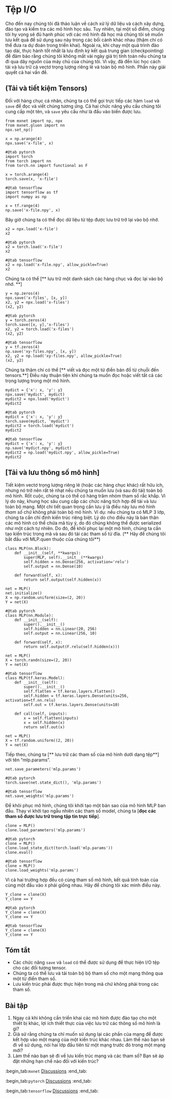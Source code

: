 # Tệp I/O

Cho đến nay chúng tôi đã thảo luận về cách xử lý dữ liệu và cách xây dựng, đào tạo và kiểm tra các mô hình học sâu. Tuy nhiên, tại một số điểm, chúng tôi hy vọng sẽ đủ hạnh phúc với các mô hình đã học mà chúng tôi sẽ muốn lưu kết quả để sử dụng sau này trong các bối cảnh khác nhau (thậm chí có thể đưa ra dự đoán trong triển khai). Ngoài ra, khi chạy một quá trình đào tạo dài, thực hành tốt nhất là lưu định kỳ kết quả trung gian (checkpointing) để đảm bảo rằng chúng tôi không mất vài ngày giá trị tính toán nếu chúng ta đi qua dây nguồn của máy chủ của chúng tôi. Vì vậy, đã đến lúc học cách tải và lưu trữ cả vectơ trọng lượng riêng lẻ và toàn bộ mô hình. Phần này giải quyết cả hai vấn đề. 

## (**Tải và tiết kiệm Tensors**)

Đối với hàng chục cá nhân, chúng ta có thể gọi trực tiếp các hàm `load` và `save` để đọc và viết chúng tương ứng. Cả hai chức năng yêu cầu chúng tôi cung cấp một tên, và `save` yêu cầu như là đầu vào biến được lưu.

```{.python .input}
from mxnet import np, npx
from mxnet.gluon import nn
npx.set_np()

x = np.arange(4)
npx.save('x-file', x)
```

```{.python .input}
#@tab pytorch
import torch
from torch import nn
from torch.nn import functional as F

x = torch.arange(4)
torch.save(x, 'x-file')
```

```{.python .input}
#@tab tensorflow
import tensorflow as tf
import numpy as np

x = tf.range(4)
np.save('x-file.npy', x)
```

Bây giờ chúng ta có thể đọc dữ liệu từ tệp được lưu trữ trở lại vào bộ nhớ.

```{.python .input}
x2 = npx.load('x-file')
x2
```

```{.python .input}
#@tab pytorch
x2 = torch.load('x-file')
x2
```

```{.python .input}
#@tab tensorflow
x2 = np.load('x-file.npy', allow_pickle=True)
x2
```

Chúng ta có thể [** lưu trữ một danh sách các hàng chục và đọc lại vào bộ nhớ. **]

```{.python .input}
y = np.zeros(4)
npx.save('x-files', [x, y])
x2, y2 = npx.load('x-files')
(x2, y2)
```

```{.python .input}
#@tab pytorch
y = torch.zeros(4)
torch.save([x, y],'x-files')
x2, y2 = torch.load('x-files')
(x2, y2)
```

```{.python .input}
#@tab tensorflow
y = tf.zeros(4)
np.save('xy-files.npy', [x, y])
x2, y2 = np.load('xy-files.npy', allow_pickle=True)
(x2, y2)
```

Chúng ta thậm chí có thể [** viết và đọc một từ điển bản đồ từ chuỗi đến tensors.**] Điều này thuận tiện khi chúng ta muốn đọc hoặc viết tất cả các trọng lượng trong một mô hình.

```{.python .input}
mydict = {'x': x, 'y': y}
npx.save('mydict', mydict)
mydict2 = npx.load('mydict')
mydict2
```

```{.python .input}
#@tab pytorch
mydict = {'x': x, 'y': y}
torch.save(mydict, 'mydict')
mydict2 = torch.load('mydict')
mydict2
```

```{.python .input}
#@tab tensorflow
mydict = {'x': x, 'y': y}
np.save('mydict.npy', mydict)
mydict2 = np.load('mydict.npy', allow_pickle=True)
mydict2
```

## [**Tải và lưu thông số mô hình**]

Tiết kiệm vectơ trọng lượng riêng lẻ (hoặc các hàng chục khác) rất hữu ích, nhưng nó trở nên rất tẻ nhạt nếu chúng ta muốn lưu (và sau đó tải) toàn bộ mô hình. Rốt cuộc, chúng ta có thể có hàng trăm nhóm tham số rắc khắp. Vì lý do này, khung học sâu cung cấp các chức năng tích hợp để tải và lưu toàn bộ mạng. Một chi tiết quan trọng cần lưu ý là điều này lưu mô hình *tham số* chứ không phải toàn bộ mô hình. Ví dụ: nếu chúng ta có MLP 3 lớp, chúng ta cần chỉ định kiến trúc riêng biệt. Lý do cho điều này là bản thân các mô hình có thể chứa mã tùy ý, do đó chúng không thể được serialized như một cách tự nhiên. Do đó, để khôi phục lại một mô hình, chúng ta cần tạo kiến trúc trong mã và sau đó tải các tham số từ đĩa. (** Hãy để chúng tôi bắt đầu với MLP.quen thuộc của chúng tôi**)

```{.python .input}
class MLP(nn.Block):
    def __init__(self, **kwargs):
        super(MLP, self).__init__(**kwargs)
        self.hidden = nn.Dense(256, activation='relu')
        self.output = nn.Dense(10)

    def forward(self, x):
        return self.output(self.hidden(x))

net = MLP()
net.initialize()
X = np.random.uniform(size=(2, 20))
Y = net(X)
```

```{.python .input}
#@tab pytorch
class MLP(nn.Module):
    def __init__(self):
        super().__init__()
        self.hidden = nn.Linear(20, 256)
        self.output = nn.Linear(256, 10)

    def forward(self, x):
        return self.output(F.relu(self.hidden(x)))

net = MLP()
X = torch.randn(size=(2, 20))
Y = net(X)
```

```{.python .input}
#@tab tensorflow
class MLP(tf.keras.Model):
    def __init__(self):
        super().__init__()
        self.flatten = tf.keras.layers.Flatten()
        self.hidden = tf.keras.layers.Dense(units=256, activation=tf.nn.relu)
        self.out = tf.keras.layers.Dense(units=10)

    def call(self, inputs):
        x = self.flatten(inputs)
        x = self.hidden(x)
        return self.out(x)

net = MLP()
X = tf.random.uniform((2, 20))
Y = net(X)
```

Tiếp theo, chúng ta [** lưu trữ các tham số của mô hình dưới dạng tệp**] với tên “mlp.params”.

```{.python .input}
net.save_parameters('mlp.params')
```

```{.python .input}
#@tab pytorch
torch.save(net.state_dict(), 'mlp.params')
```

```{.python .input}
#@tab tensorflow
net.save_weights('mlp.params')
```

Để khôi phục mô hình, chúng tôi khởi tạo một bản sao của mô hình MLP ban đầu. Thay vì khởi tạo ngẫu nhiên các tham số model, chúng ta [**đọc các tham số được lưu trữ trong tập tin trực tiếp**].

```{.python .input}
clone = MLP()
clone.load_parameters('mlp.params')
```

```{.python .input}
#@tab pytorch
clone = MLP()
clone.load_state_dict(torch.load('mlp.params'))
clone.eval()
```

```{.python .input}
#@tab tensorflow
clone = MLP()
clone.load_weights('mlp.params')
```

Vì cả hai trường hợp đều có cùng tham số mô hình, kết quả tính toán của cùng một đầu vào `X` phải giống nhau. Hãy để chúng tôi xác minh điều này.

```{.python .input}
Y_clone = clone(X)
Y_clone == Y
```

```{.python .input}
#@tab pytorch
Y_clone = clone(X)
Y_clone == Y
```

```{.python .input}
#@tab tensorflow
Y_clone = clone(X)
Y_clone == Y
```

## Tóm tắt

* Các chức năng `save` và `load` có thể được sử dụng để thực hiện I/O tệp cho các đối tượng tensor.
* Chúng ta có thể lưu và tải toàn bộ bộ tham số cho một mạng thông qua một từ điển tham số.
* Lưu kiến trúc phải được thực hiện trong mã chứ không phải trong các tham số.

## Bài tập

1. Ngay cả khi không cần triển khai các mô hình được đào tạo cho một thiết bị khác, lợi ích thiết thực của việc lưu trữ các thông số mô hình là gì?
1. Giả sử rằng chúng ta chỉ muốn sử dụng lại các phần của mạng để được kết hợp vào một mạng của một kiến trúc khác nhau. Làm thế nào bạn sẽ đi về sử dụng, nói hai lớp đầu tiên từ một mạng trước đó trong một mạng mới?
1. Làm thế nào bạn sẽ đi về lưu kiến trúc mạng và các tham số? Bạn sẽ áp đặt những hạn chế nào đối với kiến trúc?

:begin_tab:`mxnet`
[Discussions](https://discuss.d2l.ai/t/60)
:end_tab:

:begin_tab:`pytorch`
[Discussions](https://discuss.d2l.ai/t/61)
:end_tab:

:begin_tab:`tensorflow`
[Discussions](https://discuss.d2l.ai/t/327)
:end_tab:
